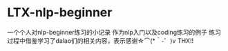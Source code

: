 # LTX-nlp-beginner
一个个人对nlp-beginner练习的小记录
作为nlp入门以及coding练习的例子
练习过程中借鉴学习了dalao们的相关内容，表示感谢☆⌒(*＾-゜)v THX!!
